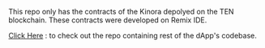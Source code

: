 This repo only has the contracts of the Kinora depolyed on the TEN blockchain. These contracts were developed on Remix IDE.

[Click Here](www.github.com/yug49/Kinora) : to check out the repo containing rest of the dApp's codebase. 
